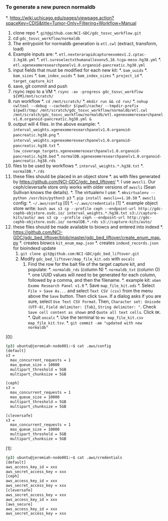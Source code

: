 ### To generate a new purecn normaldb
*. https://wiki.uchicago.edu/pages/viewpage.action?spaceKey=CDIS&title=Tumor-Only+Filtering+Workflow+Manual
1. clone repo
   *. `git@github.com:NCI-GDC/gdc_tosvc_workflow.git`
1. cd `gdc_tosvc_workflow/normaldb`
1. The entrypoint for normaldb generation is `etl.cwl` (extract, transform, load)
1. Example inputs are:
   *. `etl.nexterarapidcaptureexomev1.2.cptac-3.hg38.yml`
   *. `etl.sureselectxthumanallexonv5,16.tcga-meso.hg38.yml`
   *. `etl.xgenexomeresearchpanelv1.0.organoid-pancreatic.hg38.yml`
1. input fields that must be modified for each new kit:
   *. `bam_uuids`
   *. `bam_sizes`
   *. `bam_index_uuids`
   *. `bam_index_sizes`
   *. `project_id`
   *. `target_capture_kit`
1. save, git commit and push
1. rsync repo to a VM
   *. `rsync -av -progress gdc_tosvc_workflow ${VM}/mnt/scratch/`
1. run workflow
   *. `cd /mnt/scratch/`
   *. `mkdir run && cd run/`
   *. `nohup cwltool --debug --cachedir $(pwd)/cache/ --tmpdir-prefix $(pwd)/tmp/ /mnt/scratch/gdc_tosvc_workflow/normaldb/etl.cwl /mnt/scratch/gdc_tosvc_workflow/normaldb/etl.xgenexomeresearchpanelv1.0.organoid-pancreatic.hg38.yml &`
1. output will 4 files. in the above example:
   *. `interval_weights.xgenexomeresearchpanelv1.0.organoid-pancreatic.hg38.png`
   *. `interval_weights.xgenexomeresearchpanelv1.0.organoid-pancreatic.hg38.txt`
   *. `low_coverage_targets.xgenexomeresearchpanelv1.0.organoid-pancreatic.hg38.bed`
   *. `normalDB.xgenexomeresearchpanelv1.0.organoid-pancreatic.hg38.rds`
1. files to be used by workflows
   *. `interval_weights.*.hg38.txt`
   *. `normalDB.*.rds`
1. these files should be placed in an object store
   *. as with files generated by https://github.com/NCI-GDC/gdc_bed_liftover/
   *. I use `awscli`. Our ceph/cleversafe store only works with older versions of `awscli` (Sean Sullivan knows the details).
     *. The virtualenv I use:
       *. `mkvirtualenv --python /usr/bin/python3 p3`
       *. `pip install awscli==1.10.50`
       *. `awscli` config:
       *. `~/.aws/config` [0]
       *. `~/.aws/credentials` [1]
       *. example object store write:
         ```bash
         aws s3 cp --profile ceph --endpoint-url http://gdc-cephb-objstore.osdc.io/ interval_weights.*.hg38.txt s3://capture-kits/auto/
         aws s3 cp --profile ceph --endpoint-url http://gdc-cephb-objstore.osdc.io/ normalDB.*.rds s3://capture-kits/auto/
         ```
1. these files should be made available to biowcs and entered into indexd
   *. https://github.com/NCI-GDC/gdc_bed_liftover/blob/master/gdc_bed_liftover/create_enum_map.py
     *. creates biowcs `kit_enum_map.json`
     *. creates `indexd_records.json` for bioindexd update
   1. `git clone git@github.com:NCI-GDC/gdc_bed_liftover.git`
   1. Modify `gdc_bed_liftover/map_file_kit.ods` with `oocalc`
      1. Find the row for the bait file of the target capture kit, and populate:
         *. `normaldb_rds` (column N)
         *. `normaldb_txt` (column O)
         *. one UUID values will need to be generated for each column, followed by a comma, and then the filename.
         *. example kit: `xGen Exome Research Panel v1.0`
         *. Save `map_file_kit.ods`
         *. Select `File > Save As...` and select `Text CSV (csv)` from the menu above the `Save` button. Then click `Save`. If a dialog asks if you are sure, select `Use Text CSV Format`. Then, `Character set: Unicode (UTF-8)`, `Field delimiter: {Tab}`, `String delimiter: "`. Check `Save cell content as shown` and `Quote all text cells`. Click `OK`.
         *. Quit `oocalc`
         *. Use the terminal to `mv map_file_kit.csv map_file_kit.tsv`.
         *. `git commit -am "updated with new normaldb"`



[0]:
```bash
(p3) ubuntu@jeremiah-node001:~$ cat .aws/config 
[default]
s3 =
  max_concurrent_requests = 1
  max_queue_size = 10000
  multipart_threshold = 5GB
  multipart_chunksize = 5GB

[ceph]
s3 =
  max_concurrent_requests = 1
  max_queue_size = 10000
  multipart_threshold = 5GB
  multipart_chunksize = 5GB

[cleversafe]
s3 =
  max_concurrent_requests = 1
  max_queue_size = 10000
  multipart_threshold = 5GB
  multipart_chunksize = 5GB
```
[1]:
```bash
(p3) ubuntu@jeremiah-node001:~$ cat .aws/credentials
[default]
aws_access_key_id = xxx
aws_secret_access_key = xxx
[ceph]
aws_access_key_id = xxx
aws_secret_access_key = xxx
[cleversafe]
aws_secret_access_key = xxx
aws_access_key_id = xxx
[aws_secure]
aws_access_key_id = xxx
aws_secret_access_key = xxx
```
